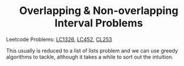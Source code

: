 # <center>Overlapping & Non-overlapping Interval Problems</center>

Leetcode Problems: [LC1326](https://leetcode.com/problems/minimum-number-of-taps-to-open-to-water-a-garden/), [LC452](https://leetcode.com/problems/minimum-number-of-arrows-to-burst-balloons/), [CL253](https://leetcode.com/problems/meeting-rooms-ii/)  

This usually is reduced to a list of lists problem and we can use greedy algorithms to tackle, although it takes a while to sort out the intuition.